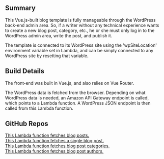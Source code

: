 ## Summary  
This Vue.js-built blog template is fully manageable through the WordPress back-end admin area. So, if a writer without any technical experience wants to create a new blog post, category, etc., he or she must only log in to the WordPress admin area, write the post, and publish it.  

The template is connected to its WordPress site using the 'wpSiteLocation' environment variable set in Lambda, and can be simply connected to any WordPress site by resetting that variable.  

## Build Details  
The front-end was built in Vue.js, and also relies on Vue Router.  

The WordPress data is fetched from the browser. Depending on what WordPress data is needed, an Amazon API Gateway endpoint is called, which points to a Lambda function. A WordPress JSON endpoint is then called from this Lambda function.  

## GitHub Repos  
[This Lambda function fetches blog posts.](https://github.com/tensquare2443/fetch-posts_lambda-function)  
[This Lambda function fetches a single blog post.](https://github.com/tensquare2443/fetch-post_lambda-function)  
[This Lambda function fetches blog post categories.](https://github.com/tensquare2443/fetch-post-categories_lambda-function)  
[This Lambda function fetches blog post authors.](https://github.com/tensquare2443/fetch-users_lambda-function)  
